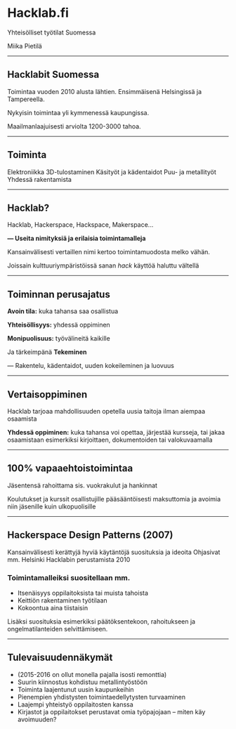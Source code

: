 # Hacklab.fi

Yhteisölliset työtilat Suomessa

Miika Pietilä

---

## Hacklabit Suomessa

Toimintaa vuoden 2010 alusta lähtien. Ensimmäisenä Helsingissä ja Tampereella.

Nykyisin toimintaa yli kymmenessä kaupungissa.

Maailmanlaajuisesti arviolta 1200-3000 tahoa.

---

## Toiminta

Elektroniikka
3D-tulostaminen
Käsityöt ja kädentaidot
Puu- ja metallityöt
Yhdessä rakentamista

---

## Hacklab?

Hacklab, Hackerspace, Hackspace, Makerspace...

 **— Useita nimityksiä ja erilaisia toimintamalleja**

Kansainvälisesti vertaillen nimi kertoo
toimintamuodosta melko vähän.

Joissain kulttuuriympäristöissä sanan *hack*
käyttöä haluttu vältellä

---

## Toiminnan perusajatus


**Avoin tila:** kuka tahansa saa osallistua

**Yhteisöllisyys:** yhdessä oppiminen

**Monipuolisuus:** työvälineitä kaikille

Ja tärkeimpänä
**Tekeminen**

 — Rakentelu, kädentaidot, uuden
kokeileminen ja luovuus

---

## Vertaisoppiminen

Hacklab tarjoaa mahdollisuuden opetella
uusia taitoja ilman aiempaa osaamista

**Yhdessä oppiminen:** kuka tahansa voi opettaa, järjestää kursseja, tai jakaa osaamistaan esimerkiksi kirjoittaen, dokumentoiden tai valokuvaamalla

---

## 100% vapaaehtoistoimintaa

Jäsentensä rahoittama sis. vuokrakulut ja hankinnat

Koulutukset ja kurssit osallistujille pääsääntöisesti maksuttomia ja avoimia niin jäsenille kuin ulkopuolisille

---

## Hackerspace Design Patterns (2007)

Kansainvälisesti kerättyjä hyviä käytäntöjä
suosituksia ja ideoita
Ohjasivat mm. Helsinki Hacklabin perustamista 2010

### Toimintamalleiksi suositellaan mm.
 * Itsenäisyys oppilaitoksista tai muista tahoista
 * Keittiön rakentaminen työtilaan
 * Kokoontua aina tiistaisin

Lisäksi suosituksia esimerkiksi päätöksentekoon, rahoitukseen ja ongelmatilanteiden selvittämiseen.

---
## Tulevaisuudennäkymät

* (2015-2016 on ollut monella pajalla isosti remonttia)
* Suurin kiinnostus kohdistuu metallintyöstöön
* Toiminta laajentunut uusin kaupunkeihin
* Pienempien yhdistysten toimintaedellytysten turvaaminen
* Laajempi yhteistyö oppilaitosten kanssa
* Kirjastot ja oppilaitokset perustavat omia työpajojaan – miten käy avoimuuden?
